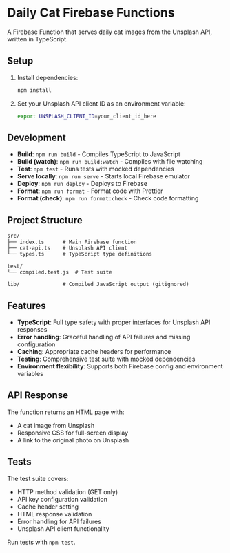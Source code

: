 # Daily Cat Firebase Functions

A Firebase Function that serves daily cat images from the Unsplash API, written in TypeScript.

## Setup

1. Install dependencies:

   ```bash
   npm install
   ```

2. Set your Unsplash API client ID as an environment variable:
   ```bash
   export UNSPLASH_CLIENT_ID=your_client_id_here
   ```

## Development

- **Build**: `npm run build` - Compiles TypeScript to JavaScript
- **Build (watch)**: `npm run build:watch` - Compiles with file watching
- **Test**: `npm test` - Runs tests with mocked dependencies
- **Serve locally**: `npm run serve` - Starts local Firebase emulator
- **Deploy**: `npm run deploy` - Deploys to Firebase
- **Format**: `npm run format` - Format code with Prettier
- **Format (check)**: `npm run format:check` - Check code formatting

## Project Structure

```
src/
├── index.ts      # Main Firebase function
├── cat-api.ts    # Unsplash API client
└── types.ts      # TypeScript type definitions

test/
└── compiled.test.js  # Test suite

lib/              # Compiled JavaScript output (gitignored)
```

## Features

- **TypeScript**: Full type safety with proper interfaces for Unsplash API responses
- **Error handling**: Graceful handling of API failures and missing configuration
- **Caching**: Appropriate cache headers for performance
- **Testing**: Comprehensive test suite with mocked dependencies
- **Environment flexibility**: Supports both Firebase config and environment variables

## API Response

The function returns an HTML page with:

- A cat image from Unsplash
- Responsive CSS for full-screen display
- A link to the original photo on Unsplash

## Tests

The test suite covers:

- HTTP method validation (GET only)
- API key configuration validation
- Cache header setting
- HTML response validation
- Error handling for API failures
- Unsplash API client functionality

Run tests with `npm test`.
